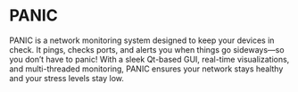 # PANIC
PANIC is a network monitoring system designed to keep your devices in check. It pings, checks ports, and alerts you when things go sideways—so you don’t have to panic! With a sleek Qt-based GUI, real-time visualizations, and multi-threaded monitoring, PANIC ensures your network stays healthy and your stress levels stay low.

